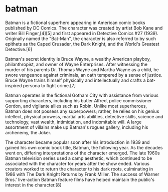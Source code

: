 # batman

Batman is a fictional superhero appearing in American comic books published by DC Comics. The character was created by artist Bob Kane and writer Bill Finger,[4][5] and first appeared in Detective Comics #27 (1939). Originally named the "Bat-Man", the character is also referred to by such epithets as the Caped Crusader, the Dark Knight, and the World's Greatest Detective.[6]

Batman's secret identity is Bruce Wayne, a wealthy American playboy, philanthropist, and owner of Wayne Enterprises. After witnessing the murder of his parents Dr. Thomas Wayne and Martha Wayne as a child, he swore vengeance against criminals, an oath tempered by a sense of justice. Bruce Wayne trains himself physically and intellectually and crafts a bat-inspired persona to fight crime.[7]

Batman operates in the fictional Gotham City with assistance from various supporting characters, including his butler Alfred, police commissioner Gordon, and vigilante allies such as Robin. Unlike most superheroes, Batman does not possess any superpowers; rather, he relies on his genius intellect, physical prowess, martial arts abilities, detective skills, science and technology, vast wealth, intimidation, and indomitable will. A large assortment of villains make up Batman's rogues gallery, including his archenemy, the Joker.

The character became popular soon after his introduction in 1939 and gained his own comic book title, Batman, the following year. As the decades went on, differing interpretations of the character emerged. The late 1960s Batman television series used a camp aesthetic, which continued to be associated with the character for years after the show ended. Various creators worked to return the character to his dark roots, culminating in 1986 with The Dark Knight Returns by Frank Miller. The success of Warner Bros.' live-action Batman feature films have helped maintain the public's interest in the character.[8]
